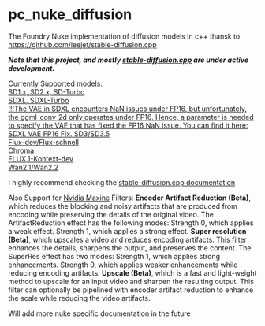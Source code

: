 # pc_nuke_diffusion
The Foundry Nuke implementation of diffusion models in c++ thansk to  https://github.com/leejet/stable-diffusion.cpp

***Note that this project, and mostly [stable-diffusion.cpp](https://github.com/leejet/stable-diffusion.cpp) are under active development.***

[Currently Supported models:  
SD1.x, SD2.x, SD-Turbo  
SDXL, SDXL-Turbo  
!!!The VAE in SDXL encounters NaN issues under FP16, but unfortunately, the ggml_conv_2d only operates under FP16. Hence, a parameter is needed to specify the VAE that has fixed the FP16 NaN issue. You can find it here: SDXL VAE FP16 Fix.
SD3/SD3.5  
Flux-dev/Flux-schnell  
Chroma  
FLUX.1-Kontext-dev  
Wan2.1/Wan2.2](https://github.com/leejet/stable-diffusion.cpp#:~:text=Image%20Models,Wan2.1/Wan2.2)

I highly recommend checking the [stable-diffusion.cpp documentation](https://github.com/leejet/stable-diffusion.cpp/tree/master/docs)

Also Support for [Nvidia Maxine](https://docs.nvidia.com/deeplearning/maxine/vfx-sdk-system-guide/index.html) Filters:
**Encoder Artifact Reduction (Beta)**, which reduces the blocking and noisy artifacts that are produced from encoding while preserving the details of the original video.
The ArtifactReduction effect has the following modes:
    Strength 0, which applies a weak effect.
    Strength 1, which applies a strong effect.
**Super resolution (Beta)**, which upscales a video and reduces encoding artifacts. This filter enhances the details, sharpens the output, and preserves the content. The SuperRes effect has two modes:
    Strength 1, which applies strong enhancements.
    Strength 0, which applies weaker enhancements while reducing encoding artifacts.
**Upscale (Beta)**, which is a fast and light-weight method to upscale for an input video and sharpen the resulting output.
This filter can optionally be pipelined with encoder artifact reduction to enhance the scale while reducing the video artifacts.

Will add more nuke specific documentation in the future

